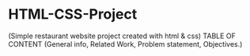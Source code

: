 # HTML-CSS-Project

(Simple restaurant website project created with html & css)
TABLE OF CONTENT
(General info, Related Work, Problem statement, Objectives.)

